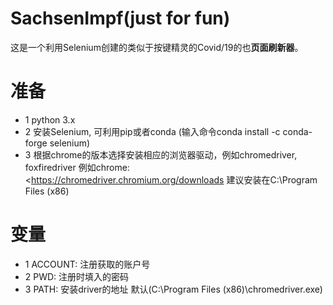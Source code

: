 # SachsenImpf(just for fun)

这是一个利用Selenium创建的类似于按键精灵的Covid/19的也**页面刷新器**。


# 准备
* 1 python 3.x
* 2 安装Selenium, 可利用pip或者conda (输入命令conda install -c conda-forge selenium)
* 3 根据chrome的版本选择安装相应的浏览器驱动，例如chromedriver, foxfiredriver 例如chrome:<https://chromedriver.chromium.org/downloads 建议安装在C:\Program Files (x86)

# 变量
* 1 ACCOUNT: 注册获取的账户号
* 2 PWD: 注册时填入的密码
* 3 PATH: 安装driver的地址 默认(C:\Program Files (x86)\chromedriver.exe)

